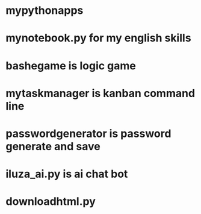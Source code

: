 # mypythonapps
# mynotebook.py for my english skills
# bashegame is logic game
# mytaskmanager is kanban command line
# passwordgenerator is password generate and save
# iluza_ai.py is ai chat bot
# downloadhtml.py
